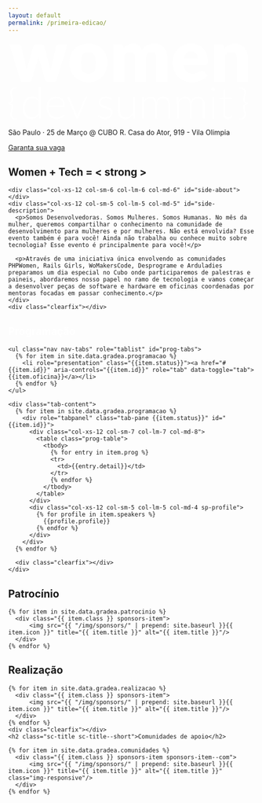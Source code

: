 ```yaml
---
layout: default
permalink: /primeira-edicao/
---
```


<div class="cover-conf">
  <section class="container">
      <div class="col-xs-12 col-sm-6 col-lm-6 col-md-6">
      </div>
      <div class="col-xs-12 col-sm-6 col-lm-6 col-md-6">
        <svg width="680px" height="220px" viewBox="0 0 680 220" enable-background="new 0 0 680 220" class="img-responsive event-brand">
          <rect x="-31" y="-18" display="none" fill="#FCE0E0" width="893" height="314"/>
          <g>
          	<path fill="#FFFFFF" d="M3,8.761h24.456c2.169,0,4.043,0.493,5.621,1.479c1.578,0.986,2.53,2.268,2.86,3.846L46.191,59.94
          		c0.789,3.485,1.511,6.87,2.169,10.157c0.656,3.288,1.248,6.542,1.775,9.763c0.92-3.22,1.889-6.459,2.909-9.713
          		c1.019-3.254,2.022-6.656,3.008-10.206l12.819-45.953c0.395-1.511,1.347-2.776,2.86-3.796c1.511-1.019,3.254-1.529,5.227-1.529
          		h13.608c2.169,0,4.026,0.51,5.572,1.529c1.543,1.02,2.514,2.285,2.909,3.796l12.228,45.953c0.92,3.485,1.857,6.87,2.811,10.157
          		c0.952,3.288,1.856,6.607,2.712,9.96c0.525-3.287,1.167-6.558,1.923-9.812c0.755-3.254,1.561-6.688,2.416-10.305l10.847-45.854
          		c0.328-1.578,1.265-2.86,2.811-3.846c1.544-0.986,3.303-1.479,5.276-1.479h23.272l-31.753,102.26h-24.85
          		c-1.316,0-2.433-0.394-3.353-1.184c-0.921-0.789-1.644-2.104-2.169-3.945L86.622,54.911c-0.658-2.3-1.282-4.568-1.874-6.804
          		c-0.591-2.234-1.118-4.47-1.578-6.705c-0.46,2.302-0.971,4.585-1.529,6.853c-0.559,2.268-1.2,4.553-1.923,6.854l-14.792,50.784
          		c-0.986,3.419-3.156,5.128-6.508,5.128H34.752L3,8.761z"/>
          	<path fill="#FFFFFF" d="M220.73,7.183c7.756,0,14.824,1.217,21.201,3.648c6.376,2.433,11.849,5.917,16.419,10.453
          		c4.568,4.536,8.118,10.042,10.65,16.517c2.53,6.476,3.797,13.756,3.797,21.842c0,8.152-1.267,15.499-3.797,22.04
          		c-2.532,6.542-6.082,12.097-10.65,16.666c-4.57,4.57-10.043,8.086-16.419,10.552c-6.377,2.465-13.445,3.698-21.201,3.698
          		c-7.824,0-14.939-1.232-21.35-3.698c-6.41-2.466-11.932-5.982-16.566-10.552c-4.635-4.568-8.219-10.123-10.749-16.666
          		c-2.532-6.541-3.797-13.887-3.797-22.04c0-8.086,1.265-15.367,3.797-21.842c2.53-6.475,6.114-11.981,10.749-16.517
          		s10.157-8.021,16.566-10.453C205.791,8.4,212.906,7.183,220.73,7.183z M220.73,89.918c7.034,0,12.211-2.481,15.531-7.445
          		c3.319-4.963,4.98-12.507,4.98-22.631c0-10.123-1.661-17.651-4.98-22.582c-3.32-4.931-8.498-7.396-15.531-7.396
          		c-7.232,0-12.523,2.465-15.876,7.396c-3.353,4.931-5.029,12.459-5.029,22.582c0,10.125,1.677,17.668,5.029,22.631
          		C208.207,87.437,213.498,89.918,220.73,89.918z"/>
          	<path fill="#FFFFFF" d="M289.559,111.021V8.761h18.934c1.906,0,3.501,0.428,4.783,1.282c1.282,0.855,2.185,2.138,2.712,3.846
          		l1.676,5.522c1.709-1.775,3.484-3.402,5.325-4.881c1.84-1.479,3.829-2.761,5.966-3.846c2.136-1.084,4.438-1.938,6.902-2.564
          		c2.465-0.624,5.177-0.937,8.135-0.937c6.179,0,11.291,1.594,15.334,4.783c4.043,3.189,7.115,7.445,9.221,12.77
          		c1.708-3.155,3.796-5.851,6.261-8.086c2.465-2.234,5.127-4.043,7.988-5.423s5.883-2.399,9.071-3.057
          		c3.188-0.656,6.361-0.986,9.517-0.986c5.851,0,11.045,0.872,15.58,2.613c4.536,1.743,8.333,4.274,11.391,7.593
          		c3.058,3.32,5.374,7.396,6.951,12.228c1.579,4.832,2.367,10.305,2.367,16.419v64.985h-30.569V46.036
          		c0-10.583-4.536-15.876-13.607-15.876c-4.144,0-7.579,1.365-10.307,4.093c-2.729,2.729-4.092,6.656-4.092,11.784v64.985h-30.569
          		V46.036c0-5.85-1.151-9.959-3.451-12.326c-2.302-2.367-5.688-3.55-10.157-3.55c-2.761,0-5.375,0.626-7.84,1.874
          		c-2.465,1.25-4.783,2.926-6.952,5.029v73.958H289.559z"/>
          	<path fill="#FFFFFF" d="M503.148,7.183c6.771,0,12.968,1.052,18.588,3.155c5.621,2.105,10.453,5.162,14.496,9.171
          		c4.043,4.011,7.199,8.924,9.467,14.743c2.269,5.818,3.402,12.409,3.402,19.771c0,2.302-0.099,4.175-0.296,5.621
          		c-0.197,1.447-0.56,2.598-1.085,3.452c-0.527,0.855-1.232,1.447-2.12,1.775c-0.888,0.33-2.021,0.493-3.402,0.493h-58.969
          		c0.986,8.547,3.582,14.743,7.79,18.588c4.206,3.846,9.63,5.769,16.271,5.769c3.551,0,6.607-0.426,9.171-1.282
          		c2.564-0.854,4.848-1.807,6.854-2.86c2.004-1.051,3.846-2.004,5.522-2.859c1.677-0.854,3.435-1.282,5.276-1.282
          		c2.431,0,4.271,0.887,5.521,2.662l8.875,10.946c-3.156,3.616-6.558,6.558-10.206,8.826c-3.648,2.269-7.396,4.043-11.242,5.325
          		c-3.845,1.282-7.691,2.17-11.537,2.662c-3.847,0.493-7.511,0.74-10.995,0.74c-7.166,0-13.889-1.169-20.166-3.501
          		c-6.278-2.333-11.769-5.801-16.468-10.403c-4.701-4.601-8.416-10.32-11.144-17.159c-2.729-6.836-4.093-14.792-4.093-23.864
          		c0-6.836,1.167-13.312,3.501-19.426c2.333-6.114,5.686-11.472,10.059-16.074c4.371-4.601,9.664-8.249,15.876-10.946
          		C488.309,8.531,495.324,7.183,503.148,7.183z M503.74,28.286c-5.853,0-10.421,1.661-13.707,4.98
          		c-3.288,3.32-5.457,8.103-6.508,14.348h38.162c0-2.431-0.312-4.798-0.938-7.1c-0.625-2.301-1.644-4.354-3.057-6.164
          		c-1.414-1.807-3.271-3.269-5.571-4.388C509.82,28.845,507.026,28.286,503.74,28.286z"/>
          	<path fill="#FFFFFF" d="M566.653,111.021V8.761h18.933c1.906,0,3.501,0.428,4.782,1.282c1.282,0.855,2.186,2.138,2.713,3.846
          		l1.774,5.917c1.973-1.84,4.009-3.55,6.114-5.127c2.104-1.578,4.354-2.909,6.755-3.994c2.399-1.084,4.995-1.938,7.79-2.564
          		c2.793-0.624,5.834-0.937,9.121-0.937c5.587,0,10.535,0.97,14.842,2.909c4.305,1.94,7.938,4.635,10.896,8.086
          		c2.958,3.452,5.192,7.561,6.705,12.327c1.512,4.768,2.269,9.944,2.269,15.531v64.985h-30.57V46.036c0-4.995-1.15-8.89-3.451-11.686
          		c-2.302-2.793-5.688-4.191-10.156-4.191c-3.354,0-6.509,0.725-9.467,2.169c-2.958,1.447-5.785,3.387-8.48,5.818v72.874H566.653z"/>
          </g>
          <g>
          	<path fill="#FFFFFF" d="M86.776,212.914c-0.988,0-1.561-0.52-1.719-1.56l-0.603-9.421c-2.644,3.601-5.737,6.461-9.282,8.58
          		c-3.545,2.121-7.52,3.181-11.925,3.181c-7.329,0-13.047-2.54-17.152-7.62c-4.105-5.079-6.157-12.699-6.157-22.86
          		c0-4.359,0.569-8.43,1.711-12.21c1.143-3.78,2.824-7.06,5.048-9.84c2.223-2.779,4.946-4.97,8.171-6.57
          		c3.225-1.599,6.939-2.399,11.146-2.399c4.044,0,7.549,0.75,10.513,2.25c2.965,1.5,5.528,3.689,7.691,6.569v-35.399h5.7v87.3H86.776
          		z M64.868,209.074c3.966,0,7.552-1.021,10.757-3.061c3.204-2.04,6.069-4.879,8.593-8.52v-31.5c-2.324-3.399-4.878-5.8-7.662-7.2
          		c-2.784-1.399-5.939-2.1-9.465-2.1s-6.61,0.64-9.254,1.92c-2.645,1.28-4.858,3.09-6.641,5.43c-1.783,2.34-3.125,5.141-4.026,8.4
          		c-0.902,3.261-1.352,6.85-1.352,10.77c0,8.88,1.643,15.411,4.927,19.59C54.03,206.984,58.737,209.074,64.868,209.074z"/>
          	<path fill="#FFFFFF" d="M132.457,152.254c3.359,0,6.469,0.58,9.329,1.74c2.859,1.16,5.341,2.85,7.44,5.07
          		c2.1,2.22,3.739,4.949,4.92,8.189c1.18,3.24,1.771,6.96,1.771,11.16c0,0.88-0.131,1.48-0.391,1.8
          		c-0.26,0.321-0.669,0.48-1.228,0.48h-43.082v1.14c0,4.48,0.52,8.421,1.56,11.82c1.04,3.4,2.521,6.25,4.44,8.55
          		c1.92,2.301,4.239,4.03,6.96,5.19c2.72,1.16,5.76,1.739,9.12,1.739c3,0,5.6-0.33,7.8-0.989c2.199-0.66,4.05-1.4,5.55-2.221
          		c1.5-0.819,2.689-1.56,3.57-2.22c0.879-0.66,1.52-0.99,1.92-0.99c0.52,0,0.92,0.201,1.2,0.601l1.56,1.92
          		c-0.96,1.199-2.23,2.32-3.81,3.359c-1.581,1.041-3.341,1.931-5.28,2.67c-1.94,0.741-4.021,1.331-6.24,1.771s-4.45,0.66-6.689,0.66
          		c-4.08,0-7.801-0.711-11.16-2.13c-3.36-1.42-6.244-3.49-8.649-6.21c-2.407-2.72-4.267-6.05-5.58-9.99
          		c-1.314-3.939-1.971-8.45-1.971-13.53c0-4.279,0.609-8.229,1.83-11.85c1.22-3.62,2.979-6.74,5.28-9.36
          		c2.299-2.619,5.119-4.67,8.46-6.15C124.426,152.995,128.216,152.254,132.457,152.254z M132.545,156.514
          		c-3.076,0-5.832,0.48-8.268,1.44c-2.438,0.96-4.544,2.34-6.321,4.14c-1.777,1.801-3.215,3.96-4.313,6.48
          		c-1.099,2.52-1.827,5.34-2.186,8.46h39.3c0-3.2-0.44-6.069-1.318-8.61c-0.88-2.539-2.117-4.689-3.715-6.45
          		c-1.597-1.759-3.515-3.109-5.751-4.05C137.735,156.984,135.26,156.514,132.545,156.514z"/>
          	<path fill="#FFFFFF" d="M192.217,212.914h-5.04l-25.2-59.7h4.5c0.56,0,1.01,0.15,1.351,0.45c0.339,0.3,0.589,0.63,0.75,0.99
          		l19.68,47.1c0.399,0.921,0.699,1.8,0.9,2.641c0.199,0.84,0.399,1.68,0.6,2.52c0.199-0.84,0.409-1.689,0.63-2.55
          		c0.22-0.86,0.51-1.729,0.87-2.61l19.8-47.1c0.2-0.439,0.47-0.79,0.811-1.05c0.339-0.26,0.75-0.391,1.229-0.391h4.32
          		L192.217,212.914z"/>
          	<path fill="#FFFFFF" d="M284.675,160.654c-0.279,0.561-0.719,0.84-1.318,0.84c-0.441,0-1.012-0.249-1.711-0.75
          		c-0.699-0.5-1.619-1.06-2.76-1.68s-2.541-1.18-4.199-1.681c-1.662-0.499-3.691-0.75-6.092-0.75c-2.158,0-4.129,0.31-5.908,0.929
          		c-1.781,0.618-3.301,1.446-4.561,2.483c-1.26,1.036-2.24,2.243-2.94,3.619c-0.7,1.377-1.05,2.823-1.05,4.339
          		c0,1.875,0.48,3.432,1.439,4.668c0.961,1.236,2.221,2.293,3.78,3.171c1.56,0.877,3.331,1.636,5.31,2.274
          		c1.98,0.638,4.01,1.277,6.09,1.917c2.08,0.641,4.111,1.35,6.09,2.13c1.98,0.78,3.75,1.75,5.311,2.91s2.82,2.58,3.781,4.26
          		c0.959,1.68,1.439,3.72,1.439,6.12c0,2.601-0.471,5.021-1.41,7.26c-0.941,2.241-2.301,4.181-4.08,5.82
          		c-1.781,1.641-3.971,2.939-6.57,3.899c-2.6,0.961-5.561,1.44-8.879,1.44c-4.201,0-7.821-0.67-10.861-2.01s-5.76-3.09-8.16-5.25
          		l1.381-2.04c0.199-0.32,0.42-0.56,0.66-0.72s0.579-0.24,1.02-0.24c0.52,0,1.16,0.32,1.92,0.96c0.76,0.641,1.75,1.33,2.971,2.07
          		c1.219,0.74,2.738,1.43,4.56,2.069c1.819,0.641,4.069,0.96,6.749,0.96c2.521,0,4.74-0.35,6.66-1.05
          		c1.92-0.699,3.52-1.65,4.801-2.85c1.279-1.2,2.25-2.61,2.91-4.23s0.99-3.33,0.99-5.13c0-2-0.48-3.66-1.441-4.98
          		c-0.959-1.319-2.219-2.438-3.779-3.359c-1.561-0.92-3.33-1.7-5.311-2.34c-1.979-0.64-4.02-1.28-6.119-1.92s-4.141-1.34-6.12-2.101
          		c-1.979-0.759-3.75-1.719-5.31-2.88c-1.561-1.159-2.82-2.569-3.78-4.229s-1.44-3.729-1.44-6.21c0-2.12,0.459-4.16,1.381-6.12
          		c0.919-1.96,2.229-3.68,3.93-5.16c1.699-1.479,3.77-2.66,6.21-3.54c2.438-0.88,5.179-1.32,8.22-1.32
          		c3.639,0,6.869,0.528,9.689,1.582c2.82,1.055,5.41,2.667,7.771,4.838L284.675,160.654z"/>
          	<path fill="#FFFFFF" d="M307.595,153.214v38.16c0,5.601,1.284,9.99,3.854,13.17c2.568,3.18,6.481,4.771,11.739,4.771
          		c3.893,0,7.525-0.99,10.896-2.971c3.371-1.979,6.401-4.729,9.091-8.25v-44.88h5.7v59.7h-3.142c-1.106,0-1.68-0.52-1.719-1.56
          		l-0.543-8.881c-2.764,3.441-5.958,6.201-9.583,8.28c-3.625,2.08-7.661,3.12-12.106,3.12c-3.324,0-6.229-0.521-8.713-1.56
          		c-2.483-1.04-4.546-2.54-6.188-4.5c-1.643-1.96-2.884-4.32-3.726-7.08c-0.842-2.761-1.262-5.88-1.262-9.36v-38.16H307.595z"/>
          	<path fill="#FFFFFF" d="M368.312,212.914v-59.7h3.12c1.04,0,1.64,0.501,1.8,1.5l0.54,8.641c1.16-1.64,2.4-3.14,3.721-4.5
          		c1.319-1.359,2.729-2.53,4.229-3.511c1.5-0.979,3.1-1.739,4.8-2.279s3.489-0.811,5.37-0.811c4.359,0,7.84,1.271,10.44,3.811
          		c2.6,2.54,4.359,6.07,5.279,10.59c0.719-2.479,1.728-4.62,3.025-6.42c1.298-1.801,2.786-3.29,4.463-4.471
          		c1.677-1.179,3.504-2.06,5.481-2.64c1.977-0.579,4.003-0.87,6.081-0.87c2.955,0,5.61,0.49,7.968,1.47
          		c2.355,0.981,4.362,2.431,6.02,4.351s2.925,4.28,3.805,7.08c0.878,2.8,1.317,6,1.317,9.6v38.16h-5.699v-38.16
          		c0-5.84-1.261-10.29-3.78-13.35c-2.521-3.061-6.12-4.59-10.8-4.59c-2.081,0-4.071,0.38-5.971,1.14c-1.9,0.761-3.58,1.89-5.04,3.39
          		s-2.62,3.371-3.479,5.61c-0.86,2.24-1.29,4.84-1.29,7.8v38.16h-5.7v-38.16c0-5.799-1.16-10.239-3.479-13.32
          		c-2.32-3.079-5.7-4.619-10.141-4.619c-3.24,0-6.24,0.97-9,2.909c-2.76,1.941-5.22,4.631-7.38,8.07v45.12H368.312z"/>
          	<path fill="#FFFFFF" d="M463.771,212.914v-59.7h3.12c1.04,0,1.64,0.501,1.8,1.5l0.54,8.641c1.16-1.64,2.4-3.14,3.721-4.5
          		c1.319-1.359,2.729-2.53,4.229-3.511c1.5-0.979,3.1-1.739,4.8-2.279s3.489-0.811,5.37-0.811c4.359,0,7.84,1.271,10.44,3.811
          		c2.6,2.54,4.359,6.07,5.279,10.59c0.719-2.479,1.728-4.62,3.025-6.42c1.298-1.801,2.786-3.29,4.463-4.471
          		c1.677-1.179,3.504-2.06,5.481-2.64c1.977-0.579,4.003-0.87,6.081-0.87c2.955,0,5.61,0.49,7.968,1.47
          		c2.355,0.981,4.362,2.431,6.02,4.351s2.925,4.28,3.805,7.08c0.878,2.8,1.317,6,1.317,9.6v38.16h-5.699v-38.16
          		c0-5.84-1.261-10.29-3.78-13.35c-2.521-3.061-6.12-4.59-10.8-4.59c-2.081,0-4.071,0.38-5.971,1.14c-1.9,0.761-3.58,1.89-5.04,3.39
          		s-2.62,3.371-3.479,5.61c-0.86,2.24-1.29,4.84-1.29,7.8v38.16h-5.7v-38.16c0-5.799-1.16-10.239-3.479-13.32
          		c-2.32-3.079-5.7-4.619-10.141-4.619c-3.24,0-6.24,0.97-9,2.909c-2.76,1.941-5.22,4.631-7.38,8.07v45.12H463.771z"/>
          	<path fill="#FFFFFF" d="M569.13,132.635c0,0.719-0.15,1.39-0.45,2.01s-0.689,1.17-1.17,1.649s-1.041,0.86-1.68,1.14
          		c-0.641,0.281-1.32,0.42-2.04,0.42c-0.721,0-1.401-0.139-2.04-0.42c-0.641-0.279-1.2-0.66-1.681-1.14
          		c-0.479-0.479-0.86-1.029-1.14-1.649c-0.28-0.62-0.42-1.291-0.42-2.01c0-0.721,0.14-1.41,0.42-2.07
          		c0.279-0.66,0.66-1.23,1.14-1.711c0.48-0.479,1.04-0.859,1.681-1.14c0.639-0.279,1.319-0.42,2.04-0.42
          		c0.72,0,1.399,0.141,2.04,0.42c0.639,0.28,1.199,0.66,1.68,1.14c0.48,0.48,0.87,1.051,1.17,1.711S569.13,131.914,569.13,132.635z
          		 M566.609,153.214v59.7h-5.699v-59.7H566.609z"/>
          	<path fill="#FFFFFF" d="M603.988,213.874c-4.041,0-7.181-1.119-9.421-3.36c-2.24-2.239-3.359-5.699-3.359-10.38v-40.8h-8.58
          		c-0.44,0-0.801-0.12-1.08-0.36c-0.28-0.239-0.42-0.579-0.42-1.02v-2.22l10.2-0.721l1.425-21.359c0.039-0.36,0.188-0.68,0.444-0.961
          		c0.257-0.279,0.604-0.42,1.04-0.42h2.671v22.801h18.779v4.26h-18.779v40.5c0,1.641,0.21,3.051,0.63,4.23s0.999,2.15,1.739,2.909
          		c0.74,0.761,1.61,1.32,2.61,1.681c0.999,0.359,2.079,0.54,3.24,0.54c1.439,0,2.68-0.21,3.72-0.63s1.939-0.88,2.7-1.381
          		c0.76-0.499,1.38-0.96,1.86-1.38c0.479-0.42,0.859-0.63,1.14-0.63c0.319,0,0.64,0.201,0.96,0.601l1.56,2.52
          		c-1.521,1.68-3.449,3.03-5.79,4.05C608.938,213.364,606.508,213.874,603.988,213.874z"/>
          </g>
          <g>
          	<path fill="#FFFFFF" d="M8.657,180.285c0-1.1-0.204-2.107-0.61-3.025c-0.407-0.916-0.99-1.716-1.748-2.399
          		c-0.759-0.683-1.674-1.208-2.747-1.575c-1.074-0.366-2.257-0.55-3.552-0.55v-3.05c1.294,0,2.478-0.184,3.552-0.551
          		c1.073-0.366,1.988-0.891,2.747-1.574c0.758-0.684,1.341-1.483,1.748-2.4c0.407-0.916,0.61-1.925,0.61-3.025
          		c0-1.832-0.176-3.616-0.527-5.35c-0.352-1.732-0.731-3.467-1.138-5.2c-0.408-1.732-0.787-3.475-1.138-5.225
          		c-0.352-1.75-0.527-3.558-0.527-5.425c0-2.033,0.351-3.917,1.054-5.65c0.703-1.732,1.721-3.241,3.053-4.525
          		c1.332-1.282,2.969-2.282,4.912-3c1.942-0.716,4.134-1.074,6.576-1.074h3.053v2.1c0,0.367-0.158,0.65-0.472,0.85
          		c-0.314,0.2-0.62,0.301-0.916,0.301h-1.832c-1.591,0-3.043,0.25-4.356,0.75c-1.314,0.5-2.442,1.217-3.385,2.149
          		c-0.943,0.934-1.684,2.067-2.22,3.4c-0.537,1.333-0.805,2.817-0.805,4.45c0,1.899,0.167,3.75,0.5,5.55s0.703,3.575,1.11,5.325
          		c0.407,1.75,0.777,3.5,1.11,5.25s0.5,3.508,0.5,5.274c0,1.233-0.232,2.367-0.694,3.4c-0.463,1.033-1.074,1.934-1.832,2.7
          		c-0.759,0.767-1.628,1.408-2.608,1.925c-0.981,0.517-2.007,0.892-3.08,1.125c1.073,0.2,2.099,0.559,3.08,1.075
          		c0.98,0.517,1.85,1.167,2.608,1.949c0.758,0.784,1.368,1.684,1.832,2.7c0.462,1.018,0.694,2.143,0.694,3.375
          		c0,1.768-0.167,3.525-0.5,5.275s-0.704,3.509-1.11,5.274c-0.407,1.768-0.777,3.551-1.11,5.351s-0.5,3.634-0.5,5.5
          		c0,1.633,0.268,3.116,0.805,4.45c0.536,1.332,1.277,2.466,2.22,3.399c0.943,0.933,2.071,1.65,3.385,2.15
          		c1.313,0.5,2.765,0.75,4.356,0.75h1.832c0.296,0,0.601,0.1,0.916,0.3c0.314,0.2,0.472,0.482,0.472,0.85v2.101h-3.053
          		c-2.442,0-4.634-0.358-6.576-1.075c-1.943-0.717-3.58-1.717-4.912-3s-2.35-2.792-3.053-4.525c-0.703-1.733-1.054-3.617-1.054-5.649
          		c0-1.866,0.175-3.675,0.527-5.425c0.351-1.75,0.73-3.492,1.138-5.226c0.407-1.732,0.786-3.466,1.138-5.2
          		C8.481,183.902,8.657,182.119,8.657,180.285z"/>
          	<path fill="#FFFFFF" d="M650.745,180.285c0,1.834,0.176,3.617,0.527,5.35c0.352,1.734,0.73,3.468,1.138,5.2
          		c0.407,1.733,0.786,3.476,1.138,5.226s0.527,3.559,0.527,5.425c0,2.032-0.353,3.916-1.055,5.649
          		c-0.703,1.733-1.721,3.242-3.052,4.525c-1.332,1.283-2.97,2.283-4.912,3s-4.135,1.075-6.576,1.075h-3.053v-2.101
          		c0-0.367,0.147-0.649,0.444-0.85c0.296-0.2,0.61-0.3,0.943-0.3h1.831c1.591,0,3.043-0.25,4.356-0.75s2.442-1.218,3.386-2.15
          		c0.943-0.934,1.684-2.067,2.22-3.399c0.536-1.334,0.805-2.817,0.805-4.45c0-1.866-0.166-3.7-0.499-5.5s-0.703-3.583-1.11-5.351
          		c-0.407-1.766-0.776-3.524-1.109-5.274s-0.5-3.508-0.5-5.275c0-1.232,0.222-2.357,0.666-3.375c0.444-1.017,1.045-1.916,1.804-2.7
          		c0.758-0.782,1.628-1.433,2.608-1.949c0.979-0.517,2.007-0.875,3.08-1.075c-1.073-0.233-2.101-0.608-3.08-1.125
          		c-0.98-0.517-1.851-1.158-2.608-1.925c-0.759-0.767-1.359-1.667-1.804-2.7s-0.666-2.167-0.666-3.4c0-1.767,0.167-3.524,0.5-5.274
          		s0.702-3.5,1.109-5.25s0.777-3.525,1.11-5.325s0.499-3.65,0.499-5.55c0-1.633-0.269-3.117-0.805-4.45s-1.276-2.467-2.22-3.4
          		c-0.943-0.933-2.072-1.649-3.386-2.149s-2.766-0.75-4.356-0.75h-1.831c-0.333,0-0.647-0.101-0.943-0.301
          		c-0.297-0.199-0.444-0.482-0.444-0.85v-2.1h3.053c2.441,0,4.634,0.358,6.576,1.074c1.942,0.718,3.58,1.718,4.912,3
          		c1.331,1.284,2.349,2.793,3.052,4.525c0.702,1.733,1.055,3.617,1.055,5.65c0,1.867-0.176,3.675-0.527,5.425
          		s-0.73,3.492-1.138,5.225c-0.407,1.733-0.786,3.468-1.138,5.2c-0.352,1.733-0.527,3.518-0.527,5.35c0,1.101,0.203,2.109,0.61,3.025
          		c0.407,0.917,0.989,1.717,1.748,2.4s1.665,1.208,2.72,1.574c1.055,0.367,2.229,0.551,3.524,0.551v3.05
          		c-1.296,0-2.47,0.184-3.524,0.55c-1.055,0.367-1.961,0.893-2.72,1.575c-0.759,0.684-1.341,1.483-1.748,2.399
          		C650.948,178.178,650.745,179.186,650.745,180.285z"/>
          </g>
          </svg>
          <p class="text-center">
            São Paulo · 25 de Março @ CUBO <span>R. Casa do Ator, 919 - Vila Olimpia</span>
          </p>
          <a href="https://www.sympla.com.br/women-dev-summit__125225" title="Garanta sua vaga" target="_blank" class="sc-button">Garanta sua vaga</a>
      </div>
  </section>
</div>

<section id="sc-sobre">
    <h2 class="sc-title">Women + Tech = <span>< strong ></span></h2>

    <div class="col-xs-12 col-sm-6 col-lm-6 col-md-6" id="side-about"></div>
    <div class="col-xs-12 col-sm-5 col-lm-5 col-md-5" id="side-description">
      <p>Somos Desenvolvedoras. Somos Mulheres. Somos Humanas. No mês da mulher, queremos compartilhar o conhecimento na comunidade de desenvolvimento para mulheres e por mulheres. Não está envolvida? Esse evento também é para você! Ainda não trabalha ou conhece muito sobre tecnologia? Esse evento é principalmente para você!</p>

      <p>Através de uma iniciativa única envolvendo as comunidades PHPWomen, Rails Girls, WoMakersCode, Desprograme e Arduladies preparamos um dia especial no Cubo onde participaremos de palestras e paineis, abordaremos nosso papel no ramo de tecnologia e vamos começar a desenvolver peças de software e hardware em oficinas coordenadas por mentoras focadas em passar conhecimento.</p>
    </div>
    <div class="clearfix"></div>
</section>

<section id="sc-prog" class="section-container">
  <div class="container">
    <h2 class="sc-title sc-title--medium" style="color: #fff;">Programação</h2>

    <ul class="nav nav-tabs" role="tablist" id="prog-tabs">
      {% for item in site.data.gradea.programacao %}
        <li role="presentation" class="{{item.status}}"><a href="#{{item.id}}" aria-controls="{{item.id}}" role="tab" data-toggle="tab">{{item.oficina}}</a></li>
      {% endfor %}
    </ul>

    <div class="tab-content">
      {% for item in site.data.gradea.programacao %}
        <div role="tabpanel" class="tab-pane {{item.status}}" id="{{item.id}}">
          <div class="col-xs-12 col-sm-7 col-lm-7 col-md-8">
            <table class="prog-table">
              <tbody>
                {% for entry in item.prog %}
                <tr>
                  <td>{{entry.detail}}</td>
                </tr>
                {% endfor %}
              </tbody>
            </table>
          </div>
          <div class="col-xs-12 col-sm-5 col-lm-5 col-md-4 sp-profile">
            {% for profile in item.speakers %}
              {{profile.profile}}
            {% endfor %}
          </div>
        </div>
      {% endfor %}

      <div class="clearfix"></div>
    </div>

  </div>
</section>

<section class="section-container" id="sc-patr">
  <div class="container">
    <h2 class="sc-title sc-title--medium">Patrocínio</h2>

    {% for item in site.data.gradea.patrocinio %}
      <div class="{{ item.class }} sponsors-item">
          <img src="{{ "/img/sponsors/" | prepend: site.baseurl }}{{ item.icon }}" title="{{ item.title }}" alt="{{ item.title }}"/>
      </div>
    {% endfor %}
  </div>
</section>


<section class="section-container">
  <div class="container">
    <h2 class="sc-title sc-title--medium">Realização</h2>

    {% for item in site.data.gradea.realizacao %}
      <div class="{{ item.class }} sponsors-item">
          <img src="{{ "/img/sponsors/" | prepend: site.baseurl }}{{ item.icon }}" title="{{ item.title }}" alt="{{ item.title }}"/>
      </div>
    {% endfor %}
    <div class="clearfix"></div>
    <h2 class="sc-title sc-title--short">Comunidades de apoio</h2>

    {% for item in site.data.gradea.comunidades %}
      <div class="{{ item.class }} sponsors-item sponsors-item--com">
          <img src="{{ "/img/sponsors/" | prepend: site.baseurl }}{{ item.icon }}" title="{{ item.title }}" alt="{{ item.title }}" class="img-responsive"/>
      </div>
    {% endfor %}
  </div>
</section>
